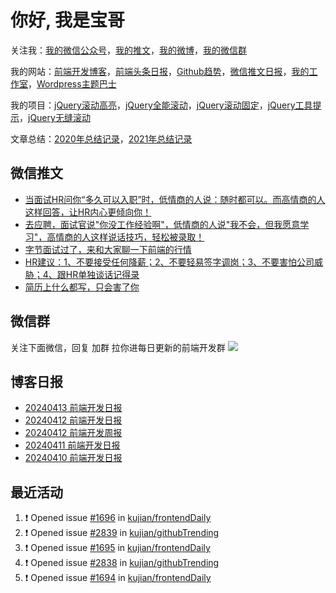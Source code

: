 
# 你好, 我是宝哥

关注我：[我的微信公众号](https://open.weixin.qq.com/qr/code?username=caibaojian_com)，[我的推文](https://weixin.qdkfweb.cn/)，[我的微博](https://weibo.com/kujian)，[我的微信群](https://qdkfweb.cn/go/weixinqun)

我的网站：[前端开发博客](https://qdkfweb.cn/)，[前端头条日报](https://toutiao.qdkfweb.cn/)，[Github趋势](https://github.qdkfweb.cn/)，[微信推文日报](https://weixin.qdkfweb.cn/)，[我的工作室](https://diy.qdkfweb.cn/)，[Wordpress主题巴士](https://wp.qdkfweb.cn/)

我的项目：[jQuery滚动高亮](https://github.com/kujian/scrollHighlight)，[jQuery全能滚动](https://github.com/kujian/power-slider)，[jQuery滚动固定](https://github.com/kujian/scrollfix)，[jQuery工具提示](https://github.com/kujian/tooltip)，[jQuery无缝滚动](http://github.com/kujian/scrollForever)

文章总结：[2020年总结记录](https://mp.weixin.qq.com/s/u0YW8BFWYLquVauhHrkSMQ)，[2021年总结记录](https://mp.weixin.qq.com/s/zMnxIpxMdDrIyuLxHRnSPw)


## 微信推文

<!-- BLOG-POST-LIST:START -->
- [当面试HR问你“多久可以入职”时，低情商的人说：随时都可以。而高情商的人这样回答，让HR内心更倾向你！](https://weixin.qdkfweb.cn/42349.html)
- [去应聘，面试官说&quot;你没工作经验啊&quot;，低情商的人说&quot;我不会，但我愿意学习&quot;，高情商的人这样说话技巧，轻松被录取！](https://weixin.qdkfweb.cn/42350.html)
- [字节面试过了，来和大家聊一下前端的行情](https://weixin.qdkfweb.cn/42351.html)
- [HR建议：1、不要接受任何降薪；2、不要轻易签字调岗；3、不要害怕公司威胁；4、跟HR单独谈话记得录](https://weixin.qdkfweb.cn/42352.html)
- [简历上什么都写，只会害了你](https://weixin.qdkfweb.cn/42276.html)
<!-- BLOG-POST-LIST:END -->

## 微信群
关注下面微信，回复 加群 拉你进每日更新的前端开发群
![](https://pic.qdkfweb.cn/uploads/2023/11/weixin.png)

## 博客日报

<!-- DAILY:START -->
- [20240413 前端开发日报](https://qdkfweb.cn/fe-daily-20240413.html)
- [20240412 前端开发日报](https://qdkfweb.cn/fe-daily-20240412.html)
- [20240412 前端开发周报](https://qdkfweb.cn/fe-weekly-20240412.html)
- [20240411 前端开发日报](https://qdkfweb.cn/fe-daily-20240411.html)
- [20240410 前端开发日报](https://qdkfweb.cn/fe-daily-20240410.html)
<!-- DAILY:END -->


## 最近活动

<!--START_SECTION:activity-->
1. ❗ Opened issue [#1696](https://github.com/kujian/frontendDaily/issues/1696) in [kujian/frontendDaily](https://github.com/kujian/frontendDaily)
2. ❗ Opened issue [#2839](https://github.com/kujian/githubTrending/issues/2839) in [kujian/githubTrending](https://github.com/kujian/githubTrending)
3. ❗ Opened issue [#1695](https://github.com/kujian/frontendDaily/issues/1695) in [kujian/frontendDaily](https://github.com/kujian/frontendDaily)
4. ❗ Opened issue [#2838](https://github.com/kujian/githubTrending/issues/2838) in [kujian/githubTrending](https://github.com/kujian/githubTrending)
5. ❗ Opened issue [#1694](https://github.com/kujian/frontendDaily/issues/1694) in [kujian/frontendDaily](https://github.com/kujian/frontendDaily)
<!--END_SECTION:activity-->
